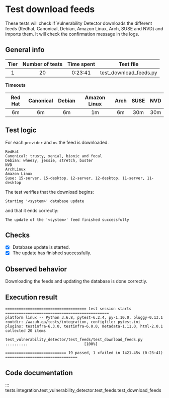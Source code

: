 # Test download feeds

These tests will check if Vulnerability Detector downloads the different feeds (Redhat, Canonical, Debian, Amazon Linux, Arch, SUSE and NVD)
and imports them. It will check the confirmation message in the logs.

## General info

|Tier | Number of tests | Time spent| Test file |
|:--:|:--:|:--:|:--:|
| 1 | 20 | 0:23:41 | test_download_feeds.py |

**Timeouts**

|Red Hat | Canonical | Debian | Amazon Linux | Arch | SUSE | NVD |
|:--:|:--:|:--:|:--:|:--:|:--:|:--:|
| 6m | 6m | 6m | 1m | 6m | 30m | 30m |

## Test logic

For each `provider` and `os` the feed is downloaded.

```
RedHat
Canonical: trusty, xenial, bionic and focal
Debian: wheezy, jessie, stretch, buster
NVD
ArchLinux
Amazon Linux
Suse: 15-server, 15-desktop, 12-server, 12-desktop, 11-server, 11-desktop
```

The test verifies that the download begins:

```
Starting '<system>' database update
```

and that it ends correctly:

```
The update of the '<system>' feed finished successfully
```

## Checks

- [x] Database update is started.
- [x] The update has finished successfully.

## Observed behavior

Downloading the feeds and updating the database is done correctly.

## Execution result

```
==================================== test session starts ==============================================
platform linux -- Python 3.6.8, pytest-6.2.4, py-1.10.0, pluggy-0.13.1
rootdir: /wazuh-qa/tests/integration, configfile: pytest.ini
plugins: testinfra-6.3.0, testinfra-6.0.0, metadata-1.11.0, html-2.0.1
collected 20 items

test_vulnerability_detector/test_feeds/test_download_feeds.py ..........                         [100%]

=========================== 19 passed, 1 xfailed in 1421.45s (0:23:41) ================================
```

## Code documentation   

::: tests.integration.test_vulnerability_detector.test_feeds.test_download_feeds